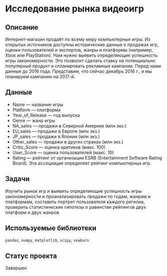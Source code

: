 # Исследование рынка видеоигр

## Описание

Интернет-магазин продаёт по всему миру компьютерные игры. Из открытых источников доступны исторические данные о продажах игр, оценки пользователей и экспертов, жанры и платформы (например, Xbox или PlayStation). Нам нужно выявить определяющие успешность игры закономерности. Это позволит сделать ставку на потенциально популярный продукт и спланировать рекламные кампании.
Перед нами данные до 2016 года. Представим, что сейчас декабрь 2016 г., и мы планируем кампанию на 2017-й.

## Данные

- Name — название игры
- Platform — платформа
- Year_of_Release — год выпуска
- Genre — жанр игры
- NA_sales — продажи в Северной Америке (млн экз.)
- EU_sales — продажи в Европе (млн экз.)
- JP_sales — продажи в Японии (млн экз.)
- Other_sales — продажи в других странах (млн экз.)
- Critic_Score — оценка критиков (макс. 100)
- User_Score — оценка пользователей (макс. 10)
- Rating — рейтинг от организации ESRB (Entertainment Software Rating Board). Эта ассоциация определяет рейтинг компьютерных игр.

## Задачи

Изучить рынок игр и выявить определяющие успешность игры закономерности и проанализировать продажи по годам, жанрам и платформам, составить портрет пользователя каждого региона, проверить статистические гипотезы о равенстве рейтингов двух платформ и двух жанров

## Используемые библиотеки


`pandas`, `numpy`, `matplotlib`, `scipy`, `seaborn`


## Статус проекта

Завершен